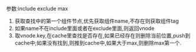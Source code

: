 参数:include exclude max


1. 获取查找中的第一个组件节点,优先获取组件name,不存在则获取组件tag
2. 如果name不在include里面或者在exclude里面,则返回vnode
3. 取vnode.key,在cache里查找是否存在,如果已经存在则删除当前位置,push到cache中;如果没有找到,则推到cache中,如果大于max,则删除max第一个.